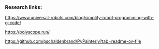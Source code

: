 ### Research links:

https://www.universal-robots.com/blog/simplify-robot-programming-with-g-code/

https://polyscope.run/

https://github.com/pschaldenbrand/PyPainterly?tab=readme-ov-file
